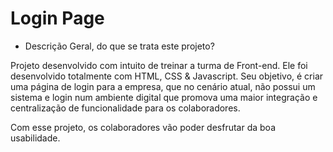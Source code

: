 
# Login Page 

- Descrição Geral, do que se trata este projeto?

Projeto desenvolvido com intuito de treinar a turma de Front-end. 
Ele foi desenvolvido totalmente com HTML, CSS & Javascript. 
Seu objetivo, é criar uma página de login para a empresa, que no cenário atual, 
não possui um sistema e login num ambiente digital que promova uma maior integração e 
centralização de funcionalidade para os colaboradores.

Com esse projeto, os colaboradores vão poder desfrutar da boa usabilidade.

